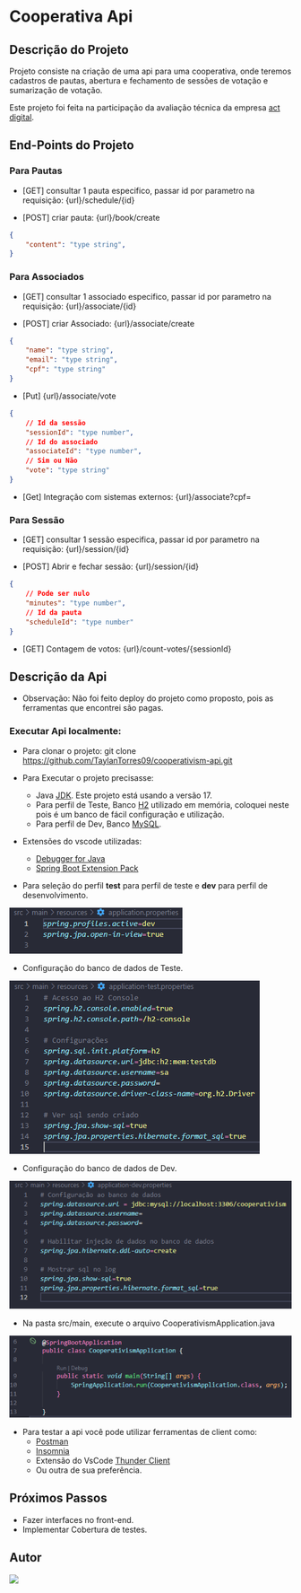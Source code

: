# Cooperativa Api

## Descrição do Projeto

Projeto consiste na criação de uma api para uma cooperativa, onde teremos cadastros de pautas, abertura e fechamento de sessões de votação e sumarização de votação.

Este projeto foi feita na participação da avaliação técnica da empresa [act digital](https://actdigital.com/).

## End-Points do Projeto

### Para Pautas

- [GET] consultar 1 pauta especifico, passar id por parametro na requisição: {url}/schedule/{id}

- [POST] criar pauta: {url}/book/create
``` Json Body
{
    "content": "type string",
}
```

### Para Associados

- [GET] consultar 1 associado especifico, passar id por parametro na requisição: {url}/associate/{id}

- [POST] criar Associado: {url}/associate/create
``` Json Body
{
    "name": "type string",
    "email": "type string",
    "cpf": "type string"
}
```

- [Put] {url}/associate/vote
``` Json Body
{
    // Id da sessão
    "sessionId": "type number",
    // Id do associado
    "associateId": "type number",
    // Sim ou Não
    "vote": "type string"
}
```

- [Get] Integração com sistemas externos: {url}/associate?cpf=

### Para Sessão

- [GET] consultar 1 sessão especifica, passar id por parametro na requisição: {url}/session/{id}

- [POST] Abrir e fechar sessão: {url}/session/{id}
``` Json Body
{
    // Pode ser nulo
    "minutes": "type number",
    // Id da pauta
    "scheduleId": "type number"
}
```
- [GET] Contagem de votos: {url}/count-votes/{sessionId}



## Descrição da Api
- Observação: Não foi feito deploy do projeto como proposto, pois as ferramentas que encontrei são pagas.
### Executar Api localmente:
- Para clonar o projeto: git clone https://github.com/TaylanTorres09/cooperativism-api.git
- Para Executar o projeto precisasse:
    - Java [JDK](https://www.oracle.com/java/technologies/downloads/#java17). Este projeto está usando a versão 17.
    - Para perfil de Teste, Banco [H2](https://www.h2database.com/html/main.html) utilizado em memória, coloquei neste pois é um banco de fácil configuração e utilização.
    - Para perfil de Dev, Banco [MySQL](https://www.mysql.com/products/workbench/).

- Extensões do vscode utilizadas:
    - [Debugger for Java](https://marketplace.visualstudio.com/items?itemName=redhat.java)
    - [Spring Boot Extension Pack](https://marketplace.visualstudio.com/items?itemName=Pivotal.vscode-boot-dev-pack)

- Para seleção do perfil **test** para perfil de teste e **dev** para perfil de desenvolvimento.


![ApplicationProperties](README_IMG/application.properties.png)

- Configuração do banco de dados de Teste.

![ApplicationProperties](README_IMG/application-test.properties.png)

- Configuração do banco de dados de Dev.

![ApplicationProperties](README_IMG/application-dev.properties.png)

- Na pasta src/main, execute o arquivo CooperativismApplication.java

![CooperativismApplication](README_IMG/CooperativismApplication.png)


- Para testar a api você pode utilizar ferramentas de client como:
    - [Postman](https://www.postman.com/)
    - [Insomnia](https://insomnia.rest/download)
    - Extensão do VsCode [Thunder Client](https://marketplace.visualstudio.com/items?itemName=rangav.vscode-thunder-client)
    - Ou outra de sua preferência.

## Próximos Passos
- Fazer interfaces no front-end.
- Implementar Cobertura de testes.
## Autor
<a href="https://www.linkedin.com/in/taylan-torres" target="_blank"><img src="https://img.shields.io/badge/-LinkedIn-%230077B5?style=for-the-badge&logo=linkedin&logoColor=white" target="_blank"></a> 